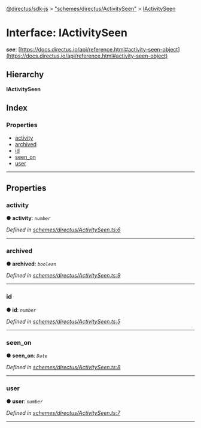 [@directus/sdk-js](../README.md) > ["schemes/directus/ActivitySeen"](../modules/_schemes_directus_activityseen_.md) > [IActivitySeen](../interfaces/_schemes_directus_activityseen_.iactivityseen.md)

# Interface: IActivitySeen

*__see__*: [https://docs.directus.io/api/reference.html#activity-seen-object](https://docs.directus.io/api/reference.html#activity-seen-object)

## Hierarchy

**IActivitySeen**

## Index

### Properties

* [activity](_schemes_directus_activityseen_.iactivityseen.md#activity)
* [archived](_schemes_directus_activityseen_.iactivityseen.md#archived)
* [id](_schemes_directus_activityseen_.iactivityseen.md#id)
* [seen_on](_schemes_directus_activityseen_.iactivityseen.md#seen_on)
* [user](_schemes_directus_activityseen_.iactivityseen.md#user)

---

## Properties

<a id="activity"></a>

###  activity

**● activity**: *`number`*

*Defined in [schemes/directus/ActivitySeen.ts:6](https://github.com/janbiasi/sdk-js/blob/a08c70e/src/schemes/directus/ActivitySeen.ts#L6)*

___
<a id="archived"></a>

###  archived

**● archived**: *`boolean`*

*Defined in [schemes/directus/ActivitySeen.ts:9](https://github.com/janbiasi/sdk-js/blob/a08c70e/src/schemes/directus/ActivitySeen.ts#L9)*

___
<a id="id"></a>

###  id

**● id**: *`number`*

*Defined in [schemes/directus/ActivitySeen.ts:5](https://github.com/janbiasi/sdk-js/blob/a08c70e/src/schemes/directus/ActivitySeen.ts#L5)*

___
<a id="seen_on"></a>

###  seen_on

**● seen_on**: *`Date`*

*Defined in [schemes/directus/ActivitySeen.ts:8](https://github.com/janbiasi/sdk-js/blob/a08c70e/src/schemes/directus/ActivitySeen.ts#L8)*

___
<a id="user"></a>

###  user

**● user**: *`number`*

*Defined in [schemes/directus/ActivitySeen.ts:7](https://github.com/janbiasi/sdk-js/blob/a08c70e/src/schemes/directus/ActivitySeen.ts#L7)*

___

